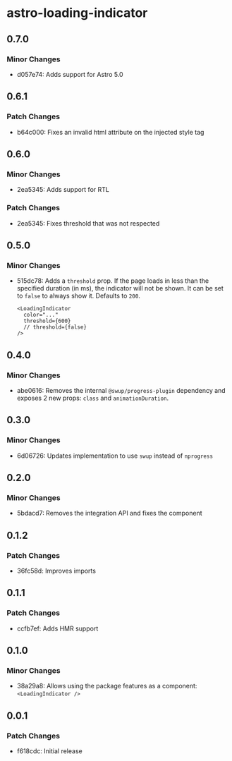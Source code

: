 # astro-loading-indicator

## 0.7.0

### Minor Changes

- d057e74: Adds support for Astro 5.0

## 0.6.1

### Patch Changes

- b64c000: Fixes an invalid html attribute on the injected style tag

## 0.6.0

### Minor Changes

- 2ea5345: Adds support for RTL

### Patch Changes

- 2ea5345: Fixes threshold that was not respected

## 0.5.0

### Minor Changes

- 515dc78: Adds a `threshold` prop. If the page loads in less than the specified duration (in ms), the indicator will not be shown. It can be set to `false` to always show it. Defaults to `200`.

  ```tsx
  <LoadingIndicator
    color="..."
    threshold={600}
    // threshold={false}
  />
  ```

## 0.4.0

### Minor Changes

- abe0616: Removes the internal `@swup/progress-plugin` dependency and exposes 2 new props: `class` and `animationDuration`.

## 0.3.0

### Minor Changes

- 6d06726: Updates implementation to use `swup` instead of `nprogress`

## 0.2.0

### Minor Changes

- 5bdacd7: Removes the integration API and fixes the component

## 0.1.2

### Patch Changes

- 36fc58d: Improves imports

## 0.1.1

### Patch Changes

- ccfb7ef: Adds HMR support

## 0.1.0

### Minor Changes

- 38a29a8: Allows using the package features as a component: `<LoadingIndicator />`

## 0.0.1

### Patch Changes

- f618cdc: Initial release
